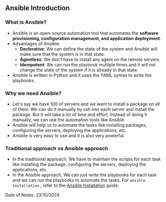 ## Ansible Introduction

### What is Ansible?

- Ansible is an open-source automation tool that automates the **software provisioning, configuration management, and application deployment**.
- Advantages of Ansible:
    - **Declerative**: We can define the state of the system and Ansible will make sure that the system is in that state.
    - **Agentless**: We don't have to install any agent on the remote servers.
    - **Idempotent**: We can run the playbook multiple times and it will not change the state of the system if it is already in that state.
- Ansible is written in Python and it uses the YAML syntax to write the playbooks.

### Why we need Ansible?

- Let's say we have 100 of servers and we want to install a package on all of them. We can do it manually by ssh into each server and install the package. But it will take a lot of time and effort. Instead of doing it manually, we can use the automation tools like Ansible.
- Ansible will help us to automate the tasks like installing packages, configuring the servers, deploying the applications, etc.
- Ansible is very easy to use and it is also very powerful.

### Traditional approach vs Ansible approach

- In the traditional approach, We have to maintain the scripts for each task like installing the package, configuring the servers, deploying the applications, etc.
- In the Ansible approach, We can just write the playbooks for each task and we can run the playbooks to automate the tasks.
  For `ansible installation` , refer to the [Ansible Installation](https://docs.ansible.com/ansible/latest/installation_guide/intro_installation.html) guide.

Date of Notes: 23/10/2024